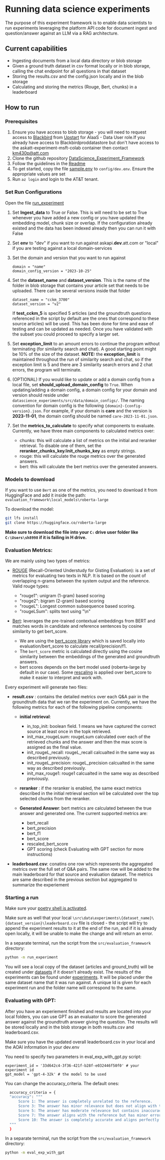 # Running data science experiments

 The purpose of this experiment framework is to enable data scientists to run experiments leveraging the platform API code for document ingest and question/answer against an LLM via a RAG architecture.

## Current capabilities

* Ingesting documents from a local data directory or blob storage
* Given a ground truth dataset in csv format locally or in blob storage, calling the chat endpoint for all questions in that dataset
* Storing the results.csv and the config.json locally and in the blob storage
* Calculating and storing the metrics (Rouge, Bert, chunks) in a leaderboard

## How to run

### Prerequisites

1. Ensure you have access to blob storage - you will need to request access to [Blackbird](https://blackbird.web.att.com/#/sandboxList) from [Upstart](www.e-access.att.com/upstart-az/UPSTART) for AIaaS - Data User role.If you already have access to Blackbirdproddatastore but don't have access to the askatt-experiment-msft-colab container then contact km430p@att.com
1. Clone the github repository [DataScience_Experiment_Framework](https://ACC-Azure-04@dev.azure.com/ACC-Azure-04/CDO-Data-Illuminate/_git/DataScience_Experiment_Framework)
1. Follow the guidelines in the [Readme](./README.md)
1. To get started, copy the file [sample.env](./config/sample.env) to `config/dev.env`. Ensure the appropriate values are set
1. Run `az login` and login to the AT&T tenant.

### Set Run Configurations

Open the file [run_experiment](./run_experiment.py)

1. Set **Ingest_data** to True or False. This is will need to be set to True whenever you have added a new config or you have updated the embedding model, chunk size or overlap. If the configuration already existed and the data has been indexed already then you can run it with False
1. Set **env** to "dev" if you want to run against askapi.**dev**.att.com or "local" if you are testing against a local domain-services
1. Set the domain and version that you want to run against
    ```
    domain = "name"
    domain_config_version = "2023-10-25"
    ```
1. Set the **dataset_name** and **dataset_version**. This is the name of the folder in blob storage that contains your article set that needs to be uploaded. There can be several versions inside that folder
    ```
    dataset_name = "cckm_3700"
    dataset_version = "v2"
    ```
    If **test_cckm_5** is specified 5 articles (and the groundtruth questions referenced in the script by default are the ones that correspond to these source articles) will be used. This has been done for time and ease of testing and can be updated as needed. Once you have validated with the subset you could proceed to specify a larger set.
1. Set **exception_limit** to an amount errors to continue the program without terminating (for similarity search and chat). A good starting point might be 10% of the size of the dataset. **NOTE:** the **exception_limit** is maintained throughout the run of similarity search and chat, so if the exception limit is 5 and there are 3 similarity search errors and 2 chat errors, the program will terminate.
1. (OPTIONAL) If you would like to update or add a domain config from a local file, set **should_upload_domain_config** to `True`. When updating/adding a domain config, a domain config for your domain and version should reside under `datascience_experiments/src/data/domain_configs/`. The naming convention for domain config is the following `{domain}-{config-version}.json`. For example, if your domain is **care** and the version is **2023-11-01**, the domain config should be named `care-2023-11-01.json`.

1. Set the **metrics_to_calculate** to specify what components to evaluate. Currently, we have three main components to calculated metrics over:
    - chunks: this will calculate a list of metrics on the initial and reranker retrieval. To disable one of them, set the **reranker_chunks_key**/**init_chunks_key** as empty strings. 
    - rouge: this will calculate the rouge metrics over the generated answers.
    - bert: this will calculate the bert metrics over the generated answers.

### Models to download

If you want to use `Bert` as one of the metrics, you need to download it from HuggingFace and add it inside the path: `evaluation_framework\local_models\roberta-large`

To download the model:

```sh
git lfs install
git clone https://huggingface.co/roberta-large
```

**Make sure to download the file into your `C:` drive user folder like `C:\Users\sh8998` if it is failing in H drive.**

### Evaluation Metrics:

We are mainly using two types of metrics:

- [ROUGE](https://huggingface.co/spaces/evaluate-metric/rouge) (Recall-Oriented Understudy for Gisting Evaluation): is a set of metrics for evaluating two texts in NLP. It is based on the count of overlapping n-grams between the system output and the reference. Valid rouge types:
  - "rouge1": unigram (1-gram) based scoring
  - "rouge2": bigram (2-gram) based scoring
  - "rougeL": Longest common subsequence based scoring.
  - "rougeLSum": splits text using "\n"

- [Bert](https://huggingface.co/spaces/evaluate-metric/bertscore): leverages the pre-trained contextual embeddings from BERT and matches words in candidate and reference sentences by cosine similarity to get bert_score.
  - We are using the [bert_score library](https://github.com/Tiiiger/bert_score) which is saved locally into evaluation/bert_score to calculate recall/precision/f1.
  - The `bert_score` metric is calculated directly using the cosine similarity between the embeddings of the generated and groundtruth answers.
  - bert scores depends on the bert model used (roberta-large by default in our case). Some [rescaling](https://github.com/Tiiiger/bert_score/blob/master/journal/rescale_baseline.md) is applied over bert_score to make it easier to interpret and work with.

Every experiment will generate two files:
- **result.csv** : contains the detailed metrics over each Q&A pair in the groundtruth data that we ran the experiment on. Currently, we have the following metrics for each of the following pipeline components:
  - **initial retrieval**:
    - in_top_init: boolean field. 1 means we have captured the correct source at least once in the topk retrieved.  
    - init_max_rougeLsum: rougeLsum calculated over each of  the retrieved chunks and the answer and then the max score is assigned as the final value.
    - init_rougeL_recall: rougeL_recall calcualted in the same way as described previously.
    - init_rougeL_precision: rougeL_precision calcualted in the same way as described previously.
    - init_max_rouge1: rouge1 calcualted in the same way as described previously.

  - **reranker** : if the reranker is enabled, the same exact metrics described in the initial retrieval section wil be calculated over the top selected chunks from the reranker.
  
  - **Generated Answer**: bert metrics are calculated between the true answer and generated one. The current supported metrics are:
    - bert_recall	
    - bert_precision	
    - bert_f1	
    - bert_score
    - rescaled_bert_score
    - GPT scoring (check Evaluating with GPT section for more instructions)


- **leaderboard.csv**: conatins one row which represents the aggregated metrics over the full set of Q&A pairs. The same row will be added to the main leaderboard for that source and evaluation dataset. The metrics are same described in the previous section but aggregated to summarize the experiement


### Starting a run

Make sure your [poetry shell is activated](../../README.md#installing-poetry).

Make sure as well that your local `\src\data\experiments\{dataset_name}\{dataset_version}\leaderboard.csv` file is closed - the script will try to append the experiment results to it at the end of the run, and if it is already open locally, it will be unable to make the change and will return an error.

In a separate terminal, run the script from the `src/evaluation_framework` directory:

```sh
python -m run_experiment
```

You will see a local copy of the dataset (articles and ground_truth) will be created under [datasets](../data/datasets) if it doesn't already exist. The results of the experiments can be found under [experiments](../data/experiments). It will be placed under the same dataset name that it was run against. A unique Id is given for each experiment run and the folder name will correspond to the same.


### Evaluating with GPT:

After you have an experiement finished and results are located into your local folders, you can use GPT as an evaluator to score the generated answer against the groundtruth answer giving the question. The results will be stored locally and in the blob storage in both results.csv and leaderboard.csv.

Make sure you have the updated overall leaderboard.csv in your local and the AOAI information in your dev.env

You need to specify two parameters in eval_exp_with_gpt.py script:
    
    experiment_id = '33d642c4-3f36-421f-b28f-e032446f50f0' # your experiment id
    gpt_model = 'gpt-4-32k' # the model to be used
    

You can change the accuracy_criteria. The default ones:

```sh
  accuracy_criteria = {
  "accuracy": """
      Score 1: The answer is completely unrelated to the reference.
      Score 3: The answer has minor relevance but does not align with the reference.
      Score 5: The answer has moderate relevance but contains inaccuracies.
      Score 7: The answer aligns with the reference but has minor errors or omissions.
      Score 10: The answer is completely accurate and aligns perfectly with the reference.
  """
  }
  ```

In a separate terminal, run the script from the `src/evaluation_framework` directory:

```sh
python -m eval_exp_with_gpt
```